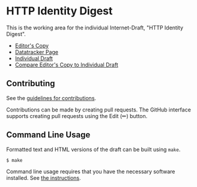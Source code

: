 # HTTP Identity Digest

This is the working area for the individual Internet-Draft, "HTTP Identity Digest".

* [Editor's Copy](https://LPardue.github.io/draft-pardue-http-identity-digest/#go.draft-pardue-http-identity-digest.html)
* [Datatracker Page](https://datatracker.ietf.org/doc/draft-pardue-http-identity-digest)
* [Individual Draft](https://datatracker.ietf.org/doc/html/draft-pardue-http-identity-digest)
* [Compare Editor's Copy to Individual Draft](https://LPardue.github.io/draft-pardue-http-identity-digest/#go.draft-pardue-http-identity-digest.diff)


## Contributing

See the
[guidelines for contributions](https://github.com/LPardue/draft-pardue-http-identity-digest/blob/main/CONTRIBUTING.md).

Contributions can be made by creating pull requests.
The GitHub interface supports creating pull requests using the Edit (✏) button.


## Command Line Usage

Formatted text and HTML versions of the draft can be built using `make`.

```sh
$ make
```

Command line usage requires that you have the necessary software installed.  See
[the instructions](https://github.com/martinthomson/i-d-template/blob/main/doc/SETUP.md).

